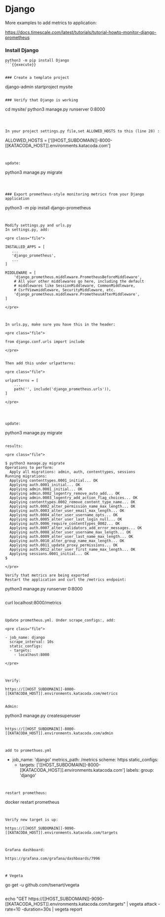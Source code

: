 
# Django

More examples to add metrics to application:

https://docs.timescale.com/latest/tutorials/tutorial-howto-monitor-django-prometheus

### Install Django
```
python3 -m pip install Django
```{{execute}}


### Create a template project

```
django-admin startproject mysite
```{{execute}}

### Verify that Django is working

```
cd mysite/
python3 manage.py runserver 0:8000
```{{execute}}



In your project settings.py file,set ALLOWED_HOSTS to this (line 28) :

```
ALLOWED_HOSTS = ['[[HOST_SUBDOMAIN]]-8000-[[KATACODA_HOST]].environments.katacoda.com']
```{{copy}}


update:
```
python3 manage.py migrate
```{{execute}}



### Export prometheus-style monitoring metrics from your Django application

```
python3 -m pip install django-prometheus
```{{execute}}


Modify settings.py and urls.py
In settings.py, add:

<pre class="file">

INSTALLED_APPS = [
   ...
   'django_prometheus',
   ...
]

MIDDLEWARE = [
    'django_prometheus.middleware.PrometheusBeforeMiddleware',
    # All your other middlewares go here, including the default
    # middlewares like SessionMiddleware, CommonMiddleware,
    # CsrfViewmiddleware, SecurityMiddleware, etc.
    'django_prometheus.middleware.PrometheusAfterMiddleware',
]

</pre>



In urls.py, make sure you have this in the header:

<pre class="file">

from django.conf.urls import include

</pre>


Then add this under urlpatterns:

<pre class="file">

urlpatterns = [
    ...
    path('', include('django_prometheus.urls')),
]

</pre>




update:
```
python3 manage.py migrate
```{{execute}}

results:

<pre class="file">

$ python3 manage.py migrate
Operations to perform:
  Apply all migrations: admin, auth, contenttypes, sessions
Running migrations:
  Applying contenttypes.0001_initial... OK
  Applying auth.0001_initial... OK
  Applying admin.0001_initial... OK
  Applying admin.0002_logentry_remove_auto_add... OK
  Applying admin.0003_logentry_add_action_flag_choices... OK
  Applying contenttypes.0002_remove_content_type_name... OK
  Applying auth.0002_alter_permission_name_max_length... OK
  Applying auth.0003_alter_user_email_max_length... OK
  Applying auth.0004_alter_user_username_opts... OK
  Applying auth.0005_alter_user_last_login_null... OK
  Applying auth.0006_require_contenttypes_0002... OK
  Applying auth.0007_alter_validators_add_error_messages... OK
  Applying auth.0008_alter_user_username_max_length... OK
  Applying auth.0009_alter_user_last_name_max_length... OK
  Applying auth.0010_alter_group_name_max_length... OK
  Applying auth.0011_update_proxy_permissions... OK
  Applying auth.0012_alter_user_first_name_max_length... OK
  Applying sessions.0001_initial... OK
$ 

</pre>

Verify that metrics are being exported
Restart the application and curl the /metrics endpoint:

```
python3 manage.py runserver 0:8000
```{{execute}}

```
curl localhost:8000/metrics
```{{execute}}


Update prometheus.yml. Under scrape_configs:, add:

<pre class="file">

- job_name: django
  scrape_interval: 10s
  static_configs:
  - targets:
    - localhost:8000

</pre>



Verify:

https://[[HOST_SUBDOMAIN]]-8000-[[KATACODA_HOST]].environments.katacoda.com/metrics


Admin:
```
python3 manage.py createsuperuser
```{{execute}}

https://[[HOST_SUBDOMAIN]]-8000-[[KATACODA_HOST]].environments.katacoda.com/admin



add to promethues.yml

```
  - job_name: 'django'
    metrics_path: /metrics
    scheme: https
    static_configs:
      - targets: ['[[HOST_SUBDOMAIN]]-8000-[[KATACODA_HOST]].environments.katacoda.com']
        labels:
          group: 'django'
```{{copy}}


restart prometheus:

```
docker restart prometheus
```{{execute}}


Verify new target is up:

https://[[HOST_SUBDOMAIN]]-9090-[[KATACODA_HOST]].environments.katacoda.com/targets



Grafana dashboard:

https://grafana.com/grafana/dashboards/7996



# Vegeta

```
go get -u github.com/tsenart/vegeta
```{{execute}}

```
echo "GET https://[[HOST_SUBDOMAIN]]-9090-[[KATACODA_HOST]].environments.katacoda.com/targets" | vegeta attack -rate=10 -duration=30s | vegeta report
```{{execute}}